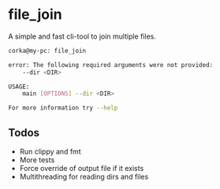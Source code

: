 # file_join

A simple and fast cli-tool to join multiple files.

```bash
corka@my-pc: file_join

error: The following required arguments were not provided:
    --dir <DIR>

USAGE:
    main [OPTIONS] --dir <DIR>

For more information try --help
```

## Todos

- Run clippy and fmt
- More tests
- Force override of output file if it exists
- Multithreading for reading dirs and files